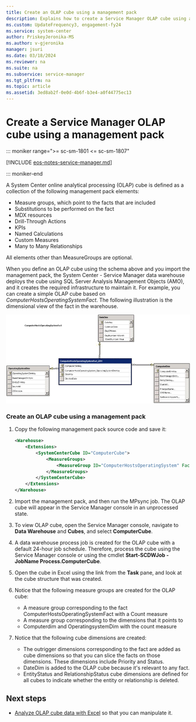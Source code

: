 ```yaml
---
title: Create an OLAP cube using a management pack
description: Explains how to create a Service Manager OLAP cube using a management pack.
ms.custom: UpdateFrequency3, engagement-fy24
ms.service: system-center
author: PriskeyJeronika-MS
ms.author: v-gjeronika
manager: jsuri
ms.date: 03/18/2024
ms.reviewer: na
ms.suite: na
ms.subservice: service-manager
ms.tgt_pltfrm: na
ms.topic: article
ms.assetid: 3ed8ab2f-0e0d-4b6f-b3e4-a0f44775ec13
---
```


# Create a Service Manager OLAP cube using a management pack

::: moniker range=">= sc-sm-1801 <= sc-sm-1807"

[!INCLUDE [eos-notes-service-manager.md](../includes/eos-notes-service-manager.md)]

::: moniker-end

A System Center online analytical processing (OLAP) cube is defined as a collection of the following management pack elements:

- Measure groups, which point to the facts that are included
- Substitutions to be performed on the fact
- MDX resources
- Drill-Through Actions
- KPIs
- Named Calculations
- Custom Measures
- Many to Many Relationships

All elements other than MeasureGroups are optional.

When you define an OLAP cube using the schema above and you import the management pack, the System Center - Service Manager data warehouse deploys the cube using SQL&nbsp;Server Analysis Management Objects (AMO), and it creates the required infrastructure to maintain it. For example, you can create a simple OLAP cube based on *ComputerHostsOperatingSystemFact*. The following illustration is the dimensional view of the fact in the warehouse.

![Diagram of the dimensional view.](./media/create-olap-cube-mps/ops-comptuerhostsoperatingsystemfact.png)

### Create an OLAP cube using a management pack

1. Copy the following management pack source code and save it:

    ```xml
    <Warehouse>
        <Extensions>
            <SystemCenterCube ID="ComputerCube">
                <MeasureGroups>
                    <MeasureGroup ID="ComputerHostsOperatingSystem" Fact="DWBase!ComputerHostsOperatingSystemFact" />
                </MeasureGroups>
            </SystemCenterCube>
        </Extensions>
    </Warehouse>
    ```

2. Import the management pack, and then run the MPsync job. The OLAP cube will appear in the Service Manager console in an unprocessed state.

3. To view OLAP cube, open the Service Manager console, navigate to **Data Warehouse** and **Cubes**, and select **ComputerCube**.

4. A data warehouse process job is created for the OLAP cube with a default 24-hour job schedule. Therefore,  process the cube using the Service Manager console or using the cmdlet **Start-SCDWJob -JobName Process.ComputerCube**.

5. Open the cube in Excel using the link from the **Task** pane, and look at the cube structure that was created.

6. Notice that the following measure groups are created for the OLAP cube:

    - A measure group corresponding to the fact ComputerHostsOperatingSystemFact with a Count measure
    - A measure group corresponding to the dimensions that it points to
    - Computerdim and OperatingsystemDim with the count measure

7. Notice that the following cube dimensions are created:

    - The outrigger dimensions corresponding to the fact are added as cube dimensions so that you can slice the facts on those dimensions. These dimensions include Priority and Status.
    - DateDim is added to the OLAP cube because it's relevant to any fact.
    - EntityStatus and RelationshipStatus cube dimensions are defined for all cubes to indicate whether the entity or relationship is deleted.

## Next steps

- [Analyze OLAP cube data with Excel](olap-cube-excel.md) so that you can manipulate it.
